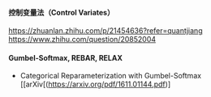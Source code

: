 
#### 控制变量法（Control Variates）
https://zhuanlan.zhihu.com/p/21454636?refer=quantjiang  
https://www.zhihu.com/question/20852004  

#### Gumbel-Softmax, REBAR, RELAX
- Categorical Reparameterization with Gumbel-Softmax [[arXiv[(https://arxiv.org/pdf/1611.01144.pdf)]
